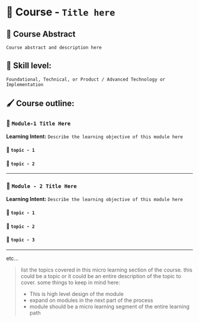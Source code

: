 # 📕 Course - `Title here`
## 📃 Course Abstract
`Course abstract and description here`

## 📐 Skill level:
`Foundational, Technical, or Product / Advanced Technology or Implementation`

## 🖌 Course outline:
### 📝 `Module-1 Title Here`
**Learning Intent:** `Describe the learning objective of this module here`
#### 🔸 `topic - 1`
#### 🔸 `topic - 2`

---

### 📝 `Module - 2 Title Here`
**Learning Intent:** `Describe the learning objective of this module here`
#### 🔸 `topic - 1`
#### 🔸 `topic - 2`
#### 🔸 `topic - 3`

---
etc...


> list the topics covered in this micro learning section of the course. this could be a topic or it could be an entire description of the topic to cover.
> some things to keep in mind here:
> * This is high level design of the module
> * expand on modules in the next part of the process 
> * module should be a micro learning segment of the entire learning path
